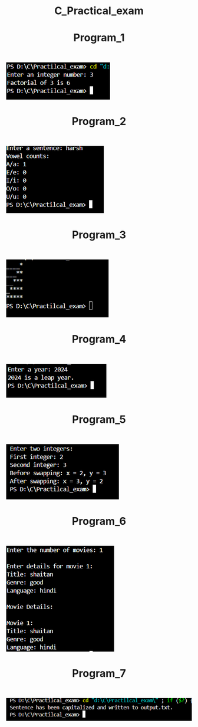 <h1 align="center">C_Practical_exam</h1>

<h1 align="center">Program_1</h1>
<br>

![Program 1](public/image/program_1.png)
<br>

<h1 align="center">Program_2</h1>
<br>

![Demo App](public/image/program_2.png)
<br>

<h1 align="center">Program_3</h1>
<br>

![Demo App](public/image/program_3.png)
<br>

<h1 align="center">Program_4</h1>
<br>

![Demo App](public/image/program_4.png)
<br>

<h1 align="center">Program_5</h1>
<br>

![Demo App](public/image/program_5.png)
<br>

<h1 align="center">Program_6</h1>
<br>

![Demo App](public/image/program_6.png)
<br>

<h1 align="center">Program_7</h1>
<br>

![Demo App](public/image/program_7.png)


